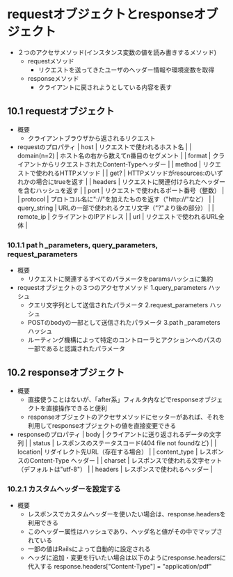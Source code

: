 # requestオブジェクトとresponseオブジェクト
- ２つのアクセサメソッド(インスタンス変数の値を読み書きするメソッド)
  - requestメソッド
    - リクエストを送ってきたユーザのヘッダー情報や環境変数を取得
  - responseメソッド
    - クライアントに戻されようとしている内容を表す
## 10.1 requestオブジェクト
- 概要
  - クライアントブラウザから返されるリクエスト
- requestのプロパティ
| host | リクエストで使われるホスト名 |
| domain(n=2) | ホスト名の右から数えてn番目のセグメント |
| format | クライアントからリクエストされたContent-Typeヘッダー |
| method | リクエストで使われるHTTPメソッド |
| get? | HTTPメソッドがresources:のいずれかの場合にtrueを返す |
| headers | リクエストに関連付けられたヘッダーを含むハッシュを返す |
| port | リクエストで使われるポート番号（整数） |
| protocol | プロトコル名に"://"を加えたものを返す（"http://"など） |
| query_string | URLの一部で使われるクエリ文字（"?"より後の部分） |
| remote_ip | クライアントのIPアドレス |
| url | リクエストで使われるURL全体 |
### 10.1.1 patｈ_parameters, query_parameters, request_parameters
- 概要
  - リクエストに関連するすべてのパラメータをparamsハッシュに集約
- requestオブジェクトの３つのアクセサメソッド
  1.query_parameters ハッシュ
   - クエリ文字列として送信されたパラメータ
  2.request_parameters ハッシュ
   - POSTのbodyの一部として送信されたパラメータ
  3.patｈ_parameters ハッシュ
   -  ルーティング機構によって特定のコントローラとアクションへのパスの一部であると認識されたパラメータ
## 10.2 responseオブジェクト
- 概要
  - 直接使うことはないが、「after系」フィルタ内などでresponseオブジェクトを直接操作できると便利
  - responseオブジェクトのアクセサメソッドにセッターがあれば、それを利用してresponseオブジェクトの値を直接変更できる
- responseのプロパティ
| body | 	クライアントに送り返されるデータの文字列 |
| status | レスポンスのステータスコード(404 file not foundなど) |
| location| リダイレクト先URL（存在する場合） |
| content_type | レスポンスのContent-Type ヘッダー |
| charset | レスポンスで使われる文字セット（デフォルトは"utf-8"） |
| headers | レスポンスで使われるヘッダー |
### 10.2.1 カスタムヘッダーを設定する
- 概要
  - レスポンスでカスタムヘッダーを使いたい場合は、response.headersを利用できる
  - このヘッダー属性はハッシュであり、ヘッダ名と値がその中でマップされている
  - 一部の値はRailsによって自動的に設定される
  - ヘッダに追加・変更を行いたい場合は以下のようにresponse.headersに代入する
  response.headers["Content-Type"] = "application/pdf"
